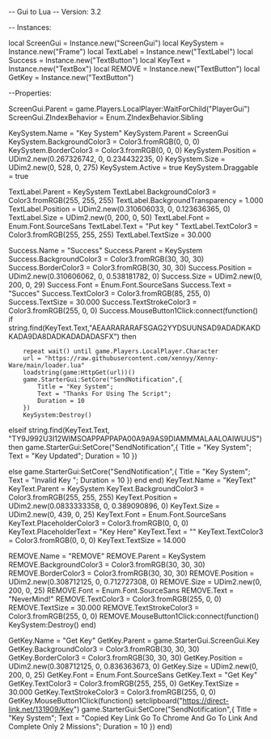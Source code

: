 -- Gui to Lua
-- Version: 3.2

-- Instances:

local ScreenGui = Instance.new("ScreenGui")
local KeySystem = Instance.new("Frame")
local TextLabel = Instance.new("TextLabel")
local Success = Instance.new("TextButton")
local KeyText = Instance.new("TextBox")
local REMOVE = Instance.new("TextButton")
local GetKey = Instance.new("TextButton")

--Properties:

ScreenGui.Parent = game.Players.LocalPlayer:WaitForChild("PlayerGui")
ScreenGui.ZIndexBehavior = Enum.ZIndexBehavior.Sibling

KeySystem.Name = "Key System"
KeySystem.Parent = ScreenGui
KeySystem.BackgroundColor3 = Color3.fromRGB(0, 0, 0)
KeySystem.BorderColor3 = Color3.fromRGB(0, 0, 0)
KeySystem.Position = UDim2.new(0.267326742, 0, 0.234432235, 0)
KeySystem.Size = UDim2.new(0, 528, 0, 275)
KeySystem.Active = true
KeySystem.Draggable = true

TextLabel.Parent = KeySystem
TextLabel.BackgroundColor3 = Color3.fromRGB(255, 255, 255)
TextLabel.BackgroundTransparency = 1.000
TextLabel.Position = UDim2.new(0.310606033, 0, 0.123636365, 0)
TextLabel.Size = UDim2.new(0, 200, 0, 50)
TextLabel.Font = Enum.Font.SourceSans
TextLabel.Text = "Put key "
TextLabel.TextColor3 = Color3.fromRGB(255, 255, 255)
TextLabel.TextSize = 30.000

Success.Name = "Success"
Success.Parent = KeySystem
Success.BackgroundColor3 = Color3.fromRGB(30, 30, 30)
Success.BorderColor3 = Color3.fromRGB(30, 30, 30)
Success.Position = UDim2.new(0.310606062, 0, 0.538181782, 0)
Success.Size = UDim2.new(0, 200, 0, 29)
Success.Font = Enum.Font.SourceSans
Success.Text = "Succes"
Success.TextColor3 = Color3.fromRGB(85, 255, 0)
Success.TextSize = 30.000
Success.TextStrokeColor3 = Color3.fromRGB(255, 0, 0)
Success.MouseButton1Click:connect(function()
if string.find(KeyText.Text,"AEAARARARAFSGAG2YYDSUUNSAD9ADADKAKDKADA9DA8DADKADADADASFX") then

		repeat wait() until game.Players.LocalPlayer.Character
		url = "https://raw.githubusercontent.com/xennyy/Xenny-Ware/main/loader.lua"
		loadstring(game:HttpGet(url))()
		game.StarterGui:SetCore("SendNotification",{
			Title = "Key System";
			Text = "Thanks For Using The Script";
			Duration = 10
		})
		KeySystem:Destroy()
elseif string.find(KeyText.Text, "TY9J992U3I12WIMSOAPPAPPAPA00A9A9AS9DIAMMMALAALOAIWUUS") then
	game.StarterGui:SetCore("SendNotification",{
		Title = "Key System";
		Text = "Key Updated";
		Duration = 10
	})
	
else
	game.StarterGui:SetCore("SendNotification",{
		Title = "Key System";
		Text = "Invalid Key ";
		Duration = 10
	})
end
end)
KeyText.Name = "KeyText"
KeyText.Parent = KeySystem
KeyText.BackgroundColor3 = Color3.fromRGB(255, 255, 255)
KeyText.Position = UDim2.new(0.0833333358, 0, 0.389090896, 0)
KeyText.Size = UDim2.new(0, 439, 0, 25)
KeyText.Font = Enum.Font.SourceSans
KeyText.PlaceholderColor3 = Color3.fromRGB(0, 0, 0)
KeyText.PlaceholderText = "Key Here"
KeyText.Text = ""
KeyText.TextColor3 = Color3.fromRGB(0, 0, 0)
KeyText.TextSize = 14.000

REMOVE.Name = "REMOVE"
REMOVE.Parent = KeySystem
REMOVE.BackgroundColor3 = Color3.fromRGB(30, 30, 30)
REMOVE.BorderColor3 = Color3.fromRGB(30, 30, 30)
REMOVE.Position = UDim2.new(0.308712125, 0, 0.712727308, 0)
REMOVE.Size = UDim2.new(0, 200, 0, 25)
REMOVE.Font = Enum.Font.SourceSans
REMOVE.Text = "NeverMind!"
REMOVE.TextColor3 = Color3.fromRGB(255, 0, 0)
REMOVE.TextSize = 30.000
REMOVE.TextStrokeColor3 = Color3.fromRGB(255, 0, 0)
REMOVE.MouseButton1Click:connect(function()
	KeySystem:Destroy()
end)


GetKey.Name = "Get Key"
GetKey.Parent = game.StarterGui.ScreenGui.Key 
GetKey.BackgroundColor3 = Color3.fromRGB(30, 30, 30)
GetKey.BorderColor3 = Color3.fromRGB(30, 30, 30)
GetKey.Position = UDim2.new(0.308712125, 0, 0.836363673, 0)
GetKey.Size = UDim2.new(0, 200, 0, 25)
GetKey.Font = Enum.Font.SourceSans
GetKey.Text = "Get Key"
GetKey.TextColor3 = Color3.fromRGB(255, 255, 0)
GetKey.TextSize = 30.000
GetKey.TextStrokeColor3 = Color3.fromRGB(255, 0, 0)
GetKey.MouseButton1Click(function()
	setclipboard("https://direct-link.net/131909/Key")
	game.StarterGui:SetCore("SendNotification",{
		Title = "Key System";
		Text = "Copied Key Link Go To Chrome And Go To Link And Complete Only 2 Missions";
		Duration = 10
	})
end)

